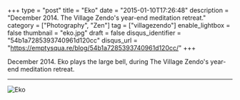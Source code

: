 +++
type = "post"
title = "Eko"
date = "2015-01-10T17:26:48"
description = "December 2014. The Village Zendo's year-end meditation retreat."
category = ["Photography", "Zen"]
tag = ["villagezendo"]
enable_lightbox = false
thumbnail = "eko.jpg"
draft = false
disqus_identifier = "54b1a7285393740961d120cc"
disqus_url = "https://emptysqua.re/blog/54b1a7285393740961d120cc/"
+++

<p>December 2014. Eko plays the large bell, during The Village Zendo's year-end meditation retreat.</p>
<hr />
<p><img style="display:block; margin-left:auto; margin-right:auto;" src="eko.jpg" alt="Eko" title="Eko" /></p>
